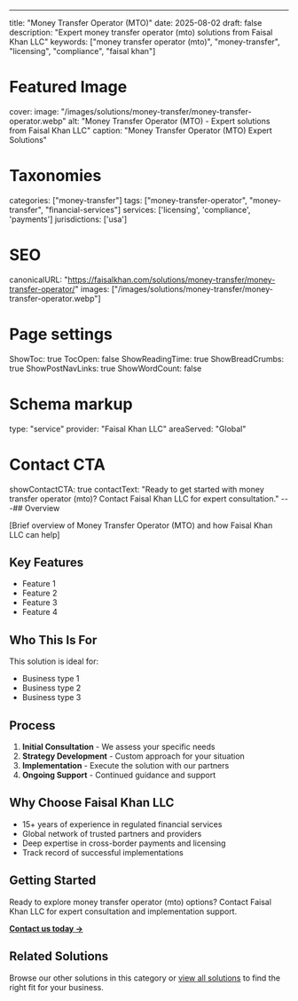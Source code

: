 ---
title: "Money Transfer Operator (MTO)"
date: 2025-08-02
draft: false
description: "Expert money transfer operator (mto) solutions from Faisal Khan LLC"
keywords: ["money transfer operator (mto)", "money-transfer", "licensing", "compliance", "faisal khan"]

# Featured Image
cover:
    image: "/images/solutions/money-transfer/money-transfer-operator.webp"
    alt: "Money Transfer Operator (MTO) - Expert solutions from Faisal Khan LLC"
    caption: "Money Transfer Operator (MTO) Expert Solutions"

# Taxonomies
categories: ["money-transfer"]
tags: ["money-transfer-operator", "money-transfer", "financial-services"]
services: ['licensing', 'compliance', 'payments']
jurisdictions: ['usa']

# SEO
canonicalURL: "https://faisalkhan.com/solutions/money-transfer/money-transfer-operator/"
images: ["/images/solutions/money-transfer/money-transfer-operator.webp"]

# Page settings
ShowToc: true
TocOpen: false
ShowReadingTime: true
ShowBreadCrumbs: true
ShowPostNavLinks: true
ShowWordCount: false

# Schema markup
type: "service"
provider: "Faisal Khan LLC"
areaServed: "Global"

# Contact CTA
showContactCTA: true
contactText: "Ready to get started with money transfer operator (mto)? Contact Faisal Khan LLC for expert consultation."
---## Overview

[Brief overview of Money Transfer Operator (MTO) and how Faisal Khan LLC can help]

## Key Features

- Feature 1
- Feature 2  
- Feature 3
- Feature 4

## Who This Is For

This solution is ideal for:

- Business type 1
- Business type 2
- Business type 3

## Process

1. **Initial Consultation** - We assess your specific needs
2. **Strategy Development** - Custom approach for your situation  
3. **Implementation** - Execute the solution with our partners
4. **Ongoing Support** - Continued guidance and support

## Why Choose Faisal Khan LLC

- 15+ years of experience in regulated financial services
- Global network of trusted partners and providers
- Deep expertise in cross-border payments and licensing
- Track record of successful implementations

## Getting Started

Ready to explore money transfer operator (mto) options? Contact Faisal Khan LLC for expert consultation and implementation support.

**[Contact us today →](mailto:contact@faisalkhan.com)**

## Related Solutions

Browse our other solutions in this category or [view all solutions](/solutions/) to find the right fit for your business.

